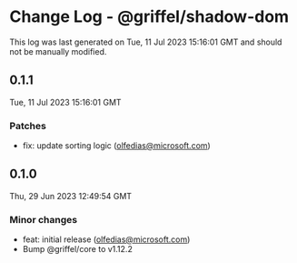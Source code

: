 # Change Log - @griffel/shadow-dom

This log was last generated on Tue, 11 Jul 2023 15:16:01 GMT and should not be manually modified.

<!-- Start content -->

## 0.1.1

Tue, 11 Jul 2023 15:16:01 GMT

### Patches

- fix: update sorting logic (olfedias@microsoft.com)

## 0.1.0

Thu, 29 Jun 2023 12:49:54 GMT

### Minor changes

- feat: initial release (olfedias@microsoft.com)
- Bump @griffel/core to v1.12.2
